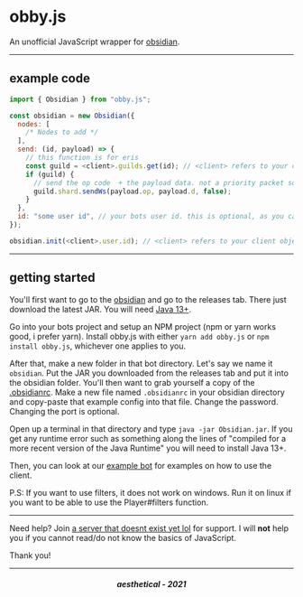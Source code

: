# obby.js

An unofficial JavaScript wrapper for [obsidian](https://github.com/mixtape-bot/obsidian).

---

## example code

```js
import { Obsidian } from "obby.js";

const obsidian = new Obsidian({
  nodes: [
    /* Nodes to add */
  ],
  send: (id, payload) => {
    // this function is for eris
    const guild = <client>.guilds.get(id); // <client> refers to your client object
    if (guild) {
      // send the op code  + the payload data. not a priority packet so we set that to false.
      guild.shard.sendWs(payload.op, payload.d, false);
    }
  },
  id: "some user id", // your bots user id. this is optional, as you can put the user ID in the `init` function. Shown below.
});

obsidian.init(<client>.user.id); // <client> refers to your client object.
```

---

## getting started

You'll first want to go to the [obsidian](https://github.com/mixtape-bot/obsidian) and go to the releases tab. There just download the latest JAR. You will need [Java 13+](https://www.azul.com/downloads/zulu-community/?version=java-13-mts&package=jdk).

Go into your bots project and setup an NPM project (npm or yarn works good, i prefer yarn). Install obby.js with either `yarn add obby.js` or `npm install obby.js`, whichever one applies to you.

After that, make a new folder in that bot directory. Let's say we name it `obsidian`. Put the JAR you downloaded from the releases tab and put it into the obsidian folder. You'll then want to grab yourself a copy of the [.obsidianrc](https://github.com/mixtape-bot/obsidian/blob/main/.obsidianrc). Make a new file named `.obsidianrc` in your obsidian directory and copy-paste that example config into that file. Change the password. Changing the port is optional.

Open up a terminal in that directory and type `java -jar Obsidian.jar`. If you get any runtime error such as something along the lines of "compiled for a more recent version of the Java Runtime" you will need to install Java 13+.

Then, you can look at our [example bot](https://github.com/Sxmurai/obby.js/tree/example-bot) for examples on how to use the client.

P.S: If you want to use filters, it does not work on windows. Run it on linux if you want to be able to use the Player#filters function.

---

Need help? Join [a server that doesnt exist yet lol]() for support. I will **not** help you if you cannot read/do not know the basics of JavaScript.

Thank you!

---

<h5 align="center">aesthetical - 2021</h5>
